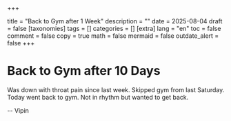 
+++

title = "Back to Gym after 1 Week"
description = ""
date = 2025-08-04
draft = false
[taxonomies]
tags = []
categories = []
[extra]
lang = "en"
toc = false
comment = false
copy = true
math = false
mermaid = false
outdate_alert = false
+++
# Back to Gym after 10 Days

Was down with throat pain since last week. Skipped gym from last Saturday. Today went back to gym. Not in rhythm but wanted to get back. 

--
Vipin